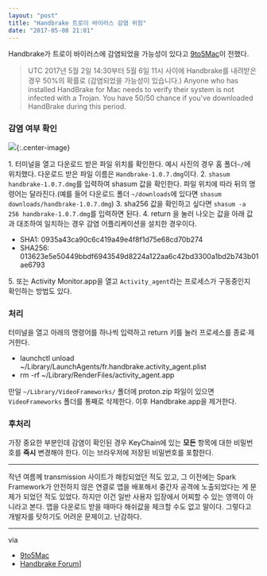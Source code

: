 ```yaml
---
layout: "post"
title: "Handbrake 트로이 바이러스 감염 위험"
date: "2017-05-08 21:01"
---
```


Handbrake가 트로이 바이러스에 감염되었을 가능성이 있다고 [9to5Mac](https://9to5mac.com/2017/05/08/handbrake-trojan-mac-malware-infected/?pushup=1)이 전했다.

> UTC 2017년 5월 2일 14:30부터 5월 6일 11시 사이에 Handbrake를 내려받은 경우 50%의 확률로 (감염되었을 가능성이 있습니다.)
> Anyone who has installed HandBrake for Mac needs to verify their system is not infected with a Trojan. You have 50/50 chance if you've downloaded HandBrake during this period.

### 감염 여부 확인

![](http://d.pr/i/vBPXq+){:.center-image}

1\. 터미널을 열고 다운로드 받은 파일 위치를 확인한다. 예시 사진의 경우 홈 폴더`~/`에 위치했다. 다운로드 받은 파일 이름은 `Handbrake-1.0.7.dmg`이다.
2\. `shasum handbrake-1.0.7.dmg`를 입력하여 shasum 값을 확인한다. 파일 위치에 따라 뒤의 명령어는 달라진다.(예를 들어 다운로드 폴더 `~/downloads`에 있다면 `shasum downloads/handbrake-1.0.7.dmg`)
3\. sha256 값을 확인하고 싶다면 `shasum -a 256 handbrake-1.0.7.dmg`를 입력하면 된다.
4\. return 을 눌러 나오는 값을 아래 값과 대조하여 일치하는 경우 감염 어플리케이션을 설치한 경우이다.

- SHA1: 0935a43ca90c6c419a49e4f8f1d75e68cd70b274
- SHA256: 013623e5e50449bbdf6943549d8224a122aa6c42bd3300a1bd2b743b01ae6793

5\. 또는 Activity Monitor.app을 열고 `Activity_agent`라는 프로세스가 구동중인지 확인하는 방법도 있다.

### 처리

터미널을 열고 아래의 명령어를 하나씩 입력하고 return 키를 눌러 프로세스를 종료·제거한다.

- launchctl unload ~/Library/LaunchAgents/fr.handbrake.activity_agent.plist
- rm -rf ~/Library/RenderFiles/activity_agent.app

만일 `~/Library/VideoFrameworks/` 폴더에 proton.zip 파일이 있으면 `VideoFrameworks` 폴더를 통째로 삭제한다.
이후 Handbrake.app을 제거한다.

### 후처리

가장 중요한 부분인데 감염이 확인된 경우 KeyChain에 있는 **모든** 항목에 대한 비밀번호를 **즉시** 변경해야 한다. 이는 브라우저에 저장된 비밀번호를 포함한다.

- - -

작년 여름께 transmission 사이트가 해킹되었던 적도 있고, 그 이전에는 Spark Framework가 안전하지 않은 연결로 앱을 배포해서 중간자 공격에 노출되었다는 게 문제가 되었던 적도 있었다. 하지만 이건 일반 사용자 입장에서 어찌할 수 있는 영역이 아니라고 본다. 앱을 다운로드 받을 때마다 해쉬값을 체크할 수도 없고 말이다. 그렇다고 개발자를 탓하기도 어려운 문제이고. 난감하다.

- - -

via
- [9to5Mac](https://9to5mac.com/2017/05/08/handbrake-trojan-mac-malware-infected/?pushup=1)
- [Handbrake Forum](https://forum.handbrake.fr/viewtopic.php?f=33&t=36364)]
